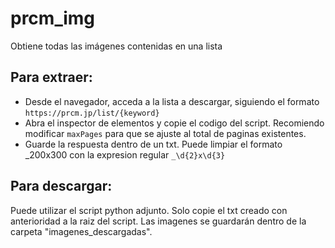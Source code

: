 # prcm_img
Obtiene todas las imágenes contenidas en una lista

## Para extraer:

- Desde el navegador, acceda a la lista a descargar, siguiendo el formato `https://prcm.jp/list/{keyword}`
- Abra el inspector de elementos y copie el codigo del script. Recomiendo modificar `maxPages` para que se ajuste al total de paginas existentes.
- Guarde la respuesta dentro de un txt. Puede limpiar el formato _200x300 con la expresion regular `_\d{2}x\d{3}`

## Para descargar:

Puede utilizar el script python adjunto. Solo copie el txt creado con anterioridad a la raiz del script. Las imagenes se guardarán dentro de la carpeta "imagenes_descargadas".
